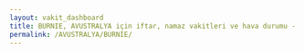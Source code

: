 ```yaml
---
layout: vakit_dashboard
title: BURNIE, AVUSTRALYA için iftar, namaz vakitleri ve hava durumu - ilçe/eyalet seç
permalink: /AVUSTRALYA/BURNIE/
---
```


<script type="text/javascript">
  var GLOBAL_COUNTRY = 'AVUSTRALYA';
  var GLOBAL_CITY = 'BURNIE';
  var GLOBAL_STATE = '';
  var lat = 72;
  var lon = 21;
</script>

